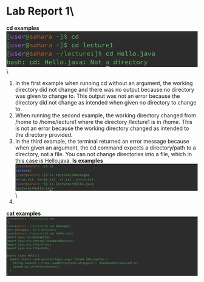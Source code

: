 # Lab Report 1\
**cd examples**\
![Image](images/lab-report1-cd.png)\
1. In the first example when running cd without an argument, the working directory did not change and there was no output because no directory was given to change to. This output was not an error because the directory did not change as intended when given no directory to change to.
2. When running the second example, the working directory changed from /home to /home/lecture1 where the directory /lecture1 is in /home. This is not an error because the working directory changed as intended to the directory provided.
3. In the third example, the terminal returned an error message because when given an argument, the cd command expects a directory/path to a directory, not a file. You can not change directories into a file, which in this case is Hello.java.
**ls examples**\
![Image](images/lab-report1-ls.png)\
1. 
**cat examples**\
![Image](images/lab-report1-cat.png)


